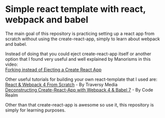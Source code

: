 Simple react template with react, webpack and babel
===
The main goal of this repository is practicing setting up a react app from scratch without using the create-react-app, simply to learn about webpack and babel.

Instead of doing that you could eject create-react-app itself or another option that I found very useful and well explained by Manorisms in this video:   
[Forking instead of Ejecting a Create React App](https://www.youtube.com/watch?v=I22TW-33dDE) 

Other useful tutorials for building your own react-template that I used are:  
[React & Webpack 4 From Scratch](https://youtu.be/deyxI-6C2u4) - By Traversy Media  
[Deconstructing Create-React-App with Webpack 4 & Babel 7](https://www.youtube.com/watch?v=A4swyDR45SY) - By Code Realm

Other than that create-react-app is awesome so use it, this repository is simply for learning purposes. 